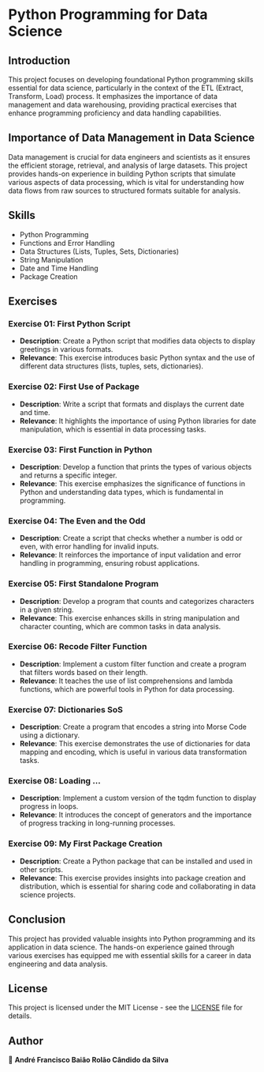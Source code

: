 # Python Programming for Data Science

## Introduction
This project focuses on developing foundational Python programming skills essential for data science, particularly in the context of the ETL (Extract, Transform, Load) process. It emphasizes the importance of data management and data warehousing, providing practical exercises that enhance programming proficiency and data handling capabilities.

## Importance of Data Management in Data Science
Data management is crucial for data engineers and scientists as it ensures the efficient storage, retrieval, and analysis of large datasets. This project provides hands-on experience in building Python scripts that simulate various aspects of data processing, which is vital for understanding how data flows from raw sources to structured formats suitable for analysis.

## Skills
- Python Programming
- Functions and Error Handling
- Data Structures (Lists, Tuples, Sets, Dictionaries)
- String Manipulation
- Date and Time Handling
- Package Creation

## Exercises
### Exercise 01: First Python Script
- **Description**: Create a Python script that modifies data objects to display greetings in various formats.
- **Relevance**: This exercise introduces basic Python syntax and the use of different data structures (lists, tuples, sets, dictionaries).

### Exercise 02: First Use of Package
- **Description**: Write a script that formats and displays the current date and time.
- **Relevance**: It highlights the importance of using Python libraries for date manipulation, which is essential in data processing tasks.

### Exercise 03: First Function in Python
- **Description**: Develop a function that prints the types of various objects and returns a specific integer.
- **Relevance**: This exercise emphasizes the significance of functions in Python and understanding data types, which is fundamental in programming.

### Exercise 04: The Even and the Odd
- **Description**: Create a script that checks whether a number is odd or even, with error handling for invalid inputs.
- **Relevance**: It reinforces the importance of input validation and error handling in programming, ensuring robust applications.

### Exercise 05: First Standalone Program
- **Description**: Develop a program that counts and categorizes characters in a given string.
- **Relevance**: This exercise enhances skills in string manipulation and character counting, which are common tasks in data analysis.

### Exercise 06: Recode Filter Function
- **Description**: Implement a custom filter function and create a program that filters words based on their length.
- **Relevance**: It teaches the use of list comprehensions and lambda functions, which are powerful tools in Python for data processing.

### Exercise 07: Dictionaries SoS
- **Description**: Create a program that encodes a string into Morse Code using a dictionary.
- **Relevance**: This exercise demonstrates the use of dictionaries for data mapping and encoding, which is useful in various data transformation tasks.

### Exercise 08: Loading ...
- **Description**: Implement a custom version of the tqdm function to display progress in loops.
- **Relevance**: It introduces the concept of generators and the importance of progress tracking in long-running processes.

### Exercise 09: My First Package Creation
- **Description**: Create a Python package that can be installed and used in other scripts.
- **Relevance**: This exercise provides insights into package creation and distribution, which is essential for sharing code and collaborating in data science projects.

## Conclusion
This project has provided valuable insights into Python programming and its application in data science. The hands-on experience gained through various exercises has equipped me with essential skills for a career in data engineering and data analysis.

## License
This project is licensed under the MIT License - see the [LICENSE](./LICENSE) file for details.

## Author
👤 **André Francisco Baião Rolão Cândido da Silva**
